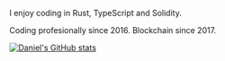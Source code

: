 I enjoy coding in Rust, TypeScript and Solidity.

Coding profesionally since 2016. Blockchain since 2017.

[![Daniel's GitHub stats](https://github-readme-stats.vercel.app/api?username=Kuzirashi&show_icons=true&theme=radical)](https://github.com/Kuzirashi/github-readme-stats)
